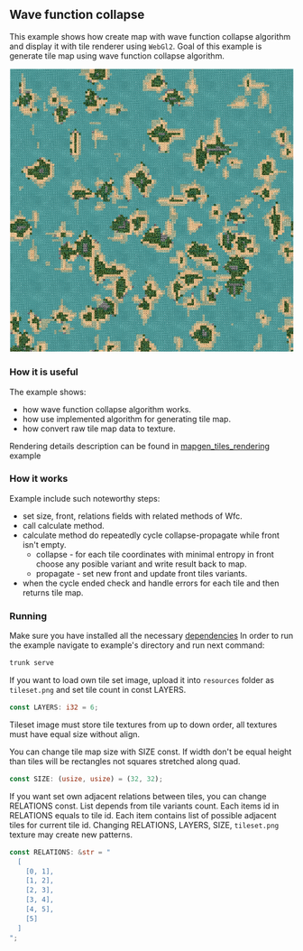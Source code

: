 ## Wave function collapse

This example shows how create map with wave function collapse algorithm and display it with tile renderer using `WebGl2`. Goal of this example is generate tile map using wave function collapse algorithm.

<p align="center">
  <img src="./resources/showcase.png" width="600px">
</p>

### How it is useful

The example shows:
- how wave function collapse algorithm works.
- how use implemented algorithm for generating tile map.
- how convert raw tile map data to texture. 

Rendering details description can be found in [mapgen_tiles_rendering](../mapgen_tiles_rendering/README.md) example

### How it works

Example include such noteworthy steps:
 - set size, front, relations fields with related methods of Wfc.
 - call calculate method.
 - calculate method do repeatedly cycle collapse-propagate while front isn't empty.
    - collapse - for each tile coordinates with minimal entropy in front choose any posible variant and write result back to map.
    - propagate - set new front and update front tiles variants.
 - when the cycle ended check and handle errors for each tile and then returns tile map.

### Running

Make sure you have installed all the necessary [dependencies](../../../module/min/minwebgl/readme.md)
In order to run the example navigate to example's directory and run next command:
``` bash
trunk serve
```
If you want to load own tile set image, upload it into `resources` folder as `tileset.png` and set tile count in const LAYERS. 

``` rust
const LAYERS: i32 = 6;
```

Tileset image must store tile textures from up to down order, all textures must have equal size without align.

You can change tile map size with SIZE const. If width don't be equal height than tiles will be rectangles not squares stretched along quad. 

``` rust
const SIZE: (usize, usize) = (32, 32);
```

If you want set own adjacent relations between tiles, you can change RELATIONS const. List depends from tile variants count. Each items id in RELATIONS equals to tile id. Each item contains list of possible adjacent tiles for current tile id. Changing RELATIONS, LAYERS, SIZE, `tileset.png` texture may create new patterns. 

``` rust
const RELATIONS: &str = "
  [
    [0, 1],
    [1, 2],
    [2, 3],
    [3, 4],
    [4, 5],
    [5]
  ]
";
```